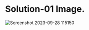 # Solution-01 Image.
![Screenshot 2023-09-28 115150](https://github.com/Khush0031/pw-skills-full-stack-web-dev-assignment-solution/assets/121889921/2ef6b640-9026-493e-8fdb-e67e0d4dfad6)
